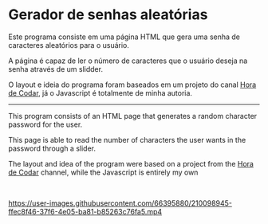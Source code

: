 <h1>Gerador de senhas aleatórias</h1>
<p>Este programa consiste em uma página HTML que gera uma senha de caracteres aleatórios para o usuário.</p>
<p>A página é capaz de ler o número de caracteres que o usuário deseja na senha através de um slidder.</p>
<p>O layout e ideia do programa foram baseados em um projeto do canal <a href="https://www.youtube.com/c/MatheusBattisti">Hora de Codar</a>, já o Javascript é totalmente de minha autoria.</p>

<hr>
<p>This program consists of an HTML page that generates a random character password for the user.</p>
<p>This page is able to read the number of characters the user wants in the password through a slider.</p>
<p>The layout and idea of the program were based on a project from the <a href="https://www.youtube.com/c/MatheusBattisti">Hora de Codar</a> channel, while the Javascript is entirely my own</p><br>

https://user-images.githubusercontent.com/66395880/210098945-ffec8f46-37f6-4e05-ba81-b85263c76fa5.mp4

